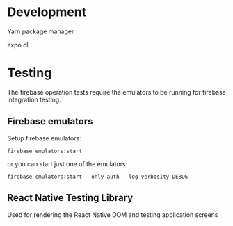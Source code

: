 # Development

Yarn package manager

expo cli

# Testing

The firebase operation tests require the emulators to be running for firebase integration testing.

## Firebase emulators

Setup firebase emulators:

`firebase emulators:start`

or you can start just one of the emulators:

`firebase emulators:start --only auth --log-verbosity DEBUG`

## React Native Testing Library

Used for rendering the React Native DOM and testing application screens
